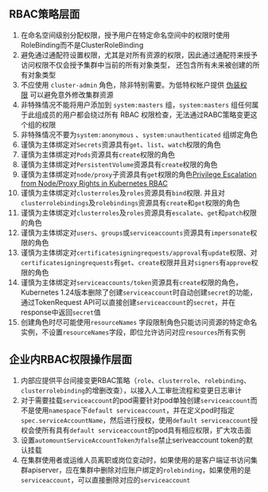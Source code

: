 
## RBAC策略层面
1.   在命名空间级别分配权限，授予用户在特定命名空间中的权限时使用RoleBinding而不是ClusterRoleBinding
2.   避免通过通配符设置权限，尤其是对所有资源的权限，因此通过通配符来授予访问权限不仅会授予集群中当前的所有对象类型， 还包含所有未来被创建的所有对象类型
3.   不应使用 `cluster-admin` 角色，除非特别需要。为低特权帐户提供 [伪装权限](https://kubernetes.io/zh-cn/docs/reference/access-authn-authz/authentication/#user-impersonation) 可以避免意外修改集群资源
4.   非特殊情况不能将用户添加到 `system:masters` 组，`system:masters` 组任何属于此组成员的用户都会绕过所有 RBAC 权限检查，无法通过RABC策略变更这个组的权限
5.   非特殊情况不要为`system:anonymous` 、`system:unauthenticated` 组绑定角色
6.   谨慎为主体绑定对`Secrets`资源具有`get`、`list`、`watch`权限的角色
7.   谨慎为主体绑定对`Pods`资源具有`create`权限的角色
8.   谨慎为主体绑定对`PersistentVolume`资源具有`create`权限的角色
9.   谨慎为主体绑定对`node/proxy`子资源具有`get`权限的角色[Privilege Escalation from Node/Proxy Rights in Kubernetes RBAC](https://blog.aquasec.com/privilege-escalation-kubernetes-rbac) 
10.  谨慎为主体绑定对`clusterroles`及`roles`资源具有`bind`权限. 并且对`clusterrolebindings`及`rolebindings`资源具有`create`和`get`权限的角色
11.  谨慎为主体绑定对`clusterroles`及`roles`资源具有`escalate`、`get`和`patch`权限的角色
12.  谨慎为主体绑定对`users`、`groups`或`serviceaccounts`资源具有`impersonate`权限的角色
13.  谨慎为主体绑定对`certificatesigningrequests/approval`有`update`权限、对`certificatesigningrequests`有`get`、`create`权限并且对`signers`有`approve`权限的角色
14.  谨慎为主体绑定对`serviceaccounts/token`资源具有`create`权限的角色，Kubernetes 1.24版本删除了创建`serviceaccount`时自动创建`secret`的功能，通过TokenRequest API可以直接创建`serviceaccount`的`secret`，并在response中返回`secret`值
15.   创建角色时尽可能使用`resourceNames` 字段限制角色只能访问资源的特定命名实例，不设置`resourceNames`字段，即位允许访问对应`resources`所有实例

## 企业内RBAC权限操作层面
1.   内部应提供平台间接变更RBAC策略（`role`、`clusterrole`、`rolebinding`、`clusterrolebinding`的增删改查），以接入人工审批流程和变更日志审计
2.   对于需要挂载`serviceaccount`的pod需要针对pod单独创建`serviceaccount`而不是使用`namespace`下`default serviceaccount`，并在定义pod时指定`spec.serviceAccountName`，然后进行授权，使用`default serviceaccount`授权会使所有具有`default serviceaccount`的pod具有相应权限，扩大攻击面
3.   设置`automountServiceAccountToken为false`禁止seriveaccount token的默认挂载
5.   在集群使用者或运维人员离职或岗位变动时，如果使用的是客户端证书访问集群apiserver，应在集群中删除对应账户绑定的`rolebinding`，如果使用的是`serviceaccount`，可以直接删除对应的`serviceaccount`
